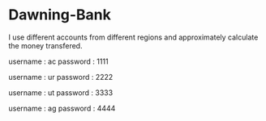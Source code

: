 # Dawning-Bank
I use different accounts from different regions and approximately calculate the money transfered.

username : ac
password : 1111

username : ur
password : 2222

username : ut
password : 3333

username : ag
password : 4444
